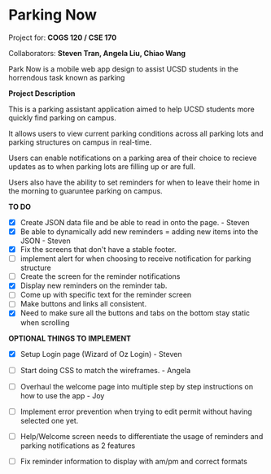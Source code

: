 # Parking Now

Project for: **COGS 120 / CSE 170**

Collaborators: **Steven Tran, Angela Liu, Chiao Wang**

Park Now is a mobile web app design to assist UCSD students in the horrendous task known as parking

**Project Description**

This is a parking assistant application aimed to help UCSD students more quickly find 
parking on campus.

It allows users to view current parking conditions across all parking lots and 
parking structures on campus in real-time.

Users can enable notifications on a parking area of their choice to recieve updates
as to when parking lots are filling up or are full. 

Users also have the ability to set reminders for when to leave their home in the 
morning to guaruntee parking on campus. 

**TO DO**

* [x] Create JSON data file and be able to read in onto the page. - Steven
* [x] Be able to dynamically add new reminders = adding new items into the JSON - Steven
* [x] Fix the screens that don't have a stable footer.
* [ ] implement alert for when choosing to receive notification for parking structure
* [ ] Create the screen for the reminder notifications
* [x] Display new reminders on the reminder tab. 
* [ ] Come up with specific text for the reminder screen
* [ ] Make buttons and links all consistent.
* [x] Need to make sure all the buttons and tabs on the bottom stay static when scrolling

**OPTIONAL THINGS TO IMPLEMENT**
* [x] Setup Login page (Wizard of Oz Login) - Steven
* [ ] Start doing CSS to match the wireframes. - Angela
* [ ] Overhaul the welcome page into multiple step by step instructions on how to use the app - Joy
* [ ] Implement error prevention when trying to edit permit without having selected one yet. 
* [ ] Help/Welcome screen needs to differentiate the usage of reminders and parking notifications as 2 features
* [ ] Fix reminder information to display with am/pm and correct formats




